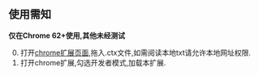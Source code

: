 ## **使用需知**
**仅在Chrome 62+使用,其他未经测试**

0. 打开[chrome扩展页面](chrome://extensions/),拖入.ctx文件,如需阅读本地txt请允许本地网址权限.
1. 打开chrome扩展,勾选开发者模式,加载本扩展.

